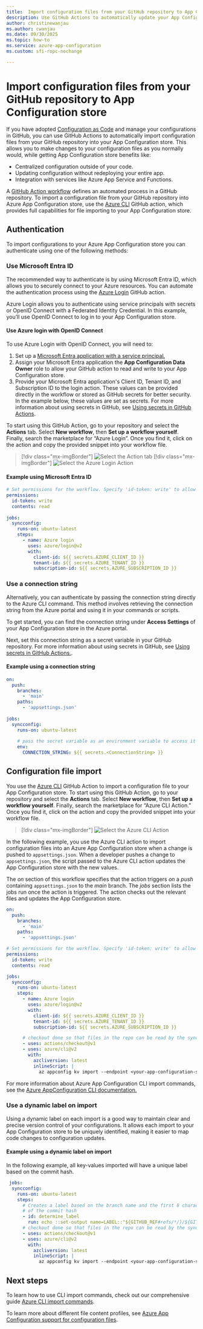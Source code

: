 ```yaml
---
title:  Import configuration files from your GitHub repository to App Configuration store
description: Use GitHub Actions to automatically update your App Configuration store when you update your configuration file in your GitHub repository
author: christinewanjau
ms.author: cwanjau
ms.date: 09/30/2025
ms.topic: how-to
ms.service: azure-app-configuration
ms.custom: sfi-ropc-nochange

---
```

# Import configuration files from your GitHub repository to App Configuration store

If you have adopted [Configuration as Code](./howto-best-practices.md#configuration-as-code) and manage your configurations in GitHub, you can use GitHub Actions to automatically import configuration files from your GitHub repository into your App Configuration store. This allows you to make changes to your configuration files as you normally would, while getting App Configuration store benefits like:
* Centralized configuration outside of your code.
* Updating configuration without redeploying your entire app. 
* Integration with services like Azure App Service and Functions.

A [GitHub Action workflow](https://docs.github.com/en/actions/learn-github-actions/introduction-to-github-actions#the-components-of-github-actions) defines an automated process in a GitHub repository. To import a configuration file from your GitHub repository into Azure App Configuration store, use the [Azure CLI](https://github.com/Azure/cli) GitHub action, which provides full capabilities for file importing to your App Configuration store.

## Authentication
To import configurations to your Azure App Configuration store you can authenticate using one of the following methods:

### Use Microsoft Entra ID
The recommended way to authenticate is by using Microsoft Entra ID, which allows you to securely connect to your Azure resources. You can automate the authentication process using the [Azure Login](/azure/developer/github/connect-from-azure) GitHub action.

Azure Login allows you to authenticate using service principals with secrets or OpenID Connect with a Federated Identity Credential. In this example, you’ll use OpenID Connect to log in to your App Configuration store.

#### Use Azure login with OpenID Connect
To use Azure Login with OpenID Connect, you will need to:
1. Set up a [Microsoft Entra application with a service principal.](/entra/identity-platform/howto-create-service-principal-portal)
2. Assign your Microsoft Entra application the **App Configuration Data Owner** role to allow your GitHub action to read and write to your App Configuration store.
3. Provide your Microsoft Entra application's Client ID, Tenant ID, and Subscription ID to the login action. These values can be provided directly in the workflow or stored as GitHub secrets for better security. In the example below, these values are set as secrets. For more information about using secrets in GitHub, see [Using secrets in GitHub Actions](https://docs.github.com/en/actions/reference/encrypted-secrets).

To start using this GitHub Action, go to your repository and select the **Actions** tab. Select **New workflow**, then **Set up a workflow yourself**. Finally, search the marketplace for “Azure Login”. Once you find it, click on the action and copy the provided snippet into your workflow file.
> [!div class="mx-imgBorder"]
> ![Select the Action tab](media/find-github-action.png)
> [!div class="mx-imgBorder"]
> ![Select the Azure Login Action](media/azure-login-github-action.png)

#### Example using Microsoft Entra ID

```yaml
# Set permissions for the workflow. Specify 'id-token: write' to allow OIDC token generation at the workflow level.
permissions: 
  id-token: write
  contents: read
 
jobs: 
  syncconfig: 
    runs-on: ubuntu-latest 
    steps: 
      - name: Azure login
        uses: azure/login@v2
        with:
          client-id: ${{ secrets.AZURE_CLIENT_ID }}
          tenant-id: ${{ secrets.AZURE_TENANT_ID }}
          subscription-id: ${{ secrets.AZURE_SUBSCRIPTION_ID }}
```

### Use a connection string
Alternatively, you can authenticate by passing the connection string directly to the Azure CLI command. This method involves retrieving the connection string from the Azure portal and using it in your commands or scripts.

To get started, you can find the connection string under **Access Settings** of your App Configuration store in the Azure portal.

Next, set this connection string as a secret variable in your GitHub repository. For more information about using secrets in GitHub, see [Using secrets in GitHub Actions.](https://docs.github.com/en/actions/reference/encrypted-secrets). 

#### Example using a connection string

```yaml
on: 
  push: 
    branches: 
      - 'main' 
    paths: 
      - 'appsettings.json'
 
jobs: 
  syncconfig: 
    runs-on: ubuntu-latest
    
    # pass the secret variable as an environment variable to access it in your CLI action.
    env:
      CONNECTION_STRING: ${{ secrets.<ConnectionString> }}
```
## Configuration file import

You use the [Azure CLI](https://github.com/Azure/cli) GitHub Action to import a configuration file to your App Configuration store. To start using this GitHub Action, go to your repository and select the **Actions** tab. Select **New workflow**, then **Set up a workflow yourself**. Finally, search the marketplace for “Azure CLI Action.” Once you find it, click on the action and copy the provided snippet into your workflow file.
> [!div class="mx-imgBorder"]
> ![Select the Azure CLI Action](media/azure-cli-github-action.png)

In the following example, you use the Azure CLI action to import configuration files into an Azure App Configuration store when a change is pushed to `appsettings.json`. When a developer pushes a change to `appsettings.json`, the script passed to the Azure CLI action updates the App Configuration store with the new values.

The *on* section of this workflow specifies that the action triggers *on* a *push* containing `appsettings.json` to the *main* branch. The *jobs* section lists the jobs run once the action is triggered. The action checks out the relevant files and updates the App Configuration store.

```yaml
on: 
  push: 
    branches: 
      - 'main' 
    paths: 
      - 'appsettings.json'

# Set permissions for the workflow. Specify 'id-token: write' to allow OIDC token generation at the workflow level.
permissions: 
  id-token: write
  contents: read

jobs: 
  syncconfig: 
    runs-on: ubuntu-latest 
    steps: 
      - name: Azure login
        uses: azure/login@v2
        with:
          client-id: ${{ secrets.AZURE_CLIENT_ID }}
          tenant-id: ${{ secrets.AZURE_TENANT_ID }}
          subscription-id: ${{ secrets.AZURE_SUBSCRIPTION_ID }}

      # checkout done so that files in the repo can be read by the sync 
      - uses: actions/checkout@v1 
      - uses: azure/cli@v2
        with: 
          azcliversion: latest
          inlineScript: |
            az appconfig kv import --endpoint <your-app-configuration-store-endpoint> --auth-mode login -s file --path appsettings.json --format json --yes
```

For more information about Azure App Configuration CLI import commands, see the [Azure AppConfiguration CLI documentation.](/cli/azure/appconfig/kv#az-appconfig-kv-import)

### Use a dynamic label on import

Using a dynamic label on each import is a good way to maintain clear and precise version control of your configurations. It allows each import to your App Configuration store to be uniquely identified, making it easier to map code changes to configuration updates. 

#### Example using a dynamic label on import

In the following example, all key-values imported will have a unique label based on the commit hash.

```yaml
 jobs: 
  syncconfig: 
    runs-on: ubuntu-latest 
    steps:      
      # Creates a label based on the branch name and the first 8 characters          
      # of the commit hash 
      - id: determine_label 
        run: echo ::set-output name=LABEL::"${GITHUB_REF#refs/*/}/${GITHUB_SHA:0:8}" 
      # checkout done so that files in the repo can be read by the sync 
      - uses: actions/checkout@v1 
      - uses: azure/cli@v2
        with: 
          azcliversion: latest
          inlineScript: |
            az appconfig kv import --endpoint <your-app-configuration-store-endpoint> --auth-mode login -s file --path appsettings.json --format json --label ${{ steps.determine_label.outputs.LABEL }} --yes
```
## Next steps

To learn how to use CLI import commands, check out our comprehensive guide [Azure CLI import commands](/cli/azure/appconfig/kv#az-appconfig-kv-import).

To learn more about different file content profiles, see [Azure App Configuration support for configuration files](./concept-config-file.md).
